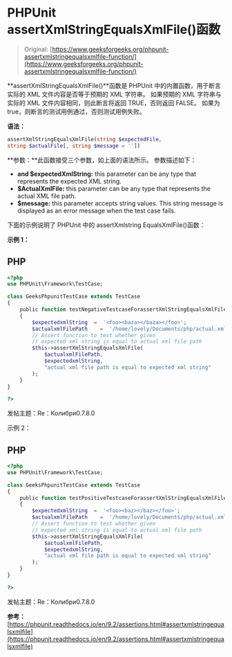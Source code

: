 # PHPUnit assertXmlStringEqualsXmlFile()函数

> Original: [https://www.geeksforgeeks.org/phpunit-assertxmlstringequalsxmlfile-function/](https://www.geeksforgeeks.org/phpunit-assertxmlstringequalsxmlfile-function/)

**assertXmlStringEqualsXmlFile()**函数是 PHPUnit 中的内置函数，用于断言实际的 XML 文件内容是否等于预期的 XML 字符串。 如果预期的 XML 字符串与实际的 XML 文件内容相同，则此断言将返回 TRUE，否则返回 FALSE。 如果为 true，则断言的测试用例通过，否则测试用例失败。

**语法：**

```php
assertXmlStringEqualsXmlFile(string $expectedFile, 
string $actualFile[, string $message = ''])

```

**参数：**此函数接受三个参数，如上面的语法所示。 参数描述如下：

*   **and $expectedXmlString:** this parameter can be any type that represents the expected XML string.
*   **$ActualXmlFile:** this parameter can be any type that represents the actual XML file path.
*   **$message:** this parameter accepts string values. This string message is displayed as an error message when the test case fails.

下面的示例说明了 PHPUnit 中的 assertXmlstring EqualsXmlFile()函数：

**示例 1：**

## PHP

```php
<?php 
use PHPUnit\Framework\TestCase; 

class GeeksPhpunitTestCase extends TestCase 
{ 
    public function testNegativeTestcaseForassertXmlStringEqualsXmlFile()
    { 
        $expectedxmlString  =  '<foo><baza></baza></foo>'; 
        $actualxmlFilePath    =  '/home/lovely/Documents/php/actual.xml';
        // Assert function to test whether given 
        // expected xml string is equal to actual xml file path
        $this->assertXmlStringEqualsXmlFile(
            $actualxmlFilePath,
            $expectedxmlString,
            "actual xml file path is equal to expected xml string"
        ); 
    } 
} 

?> 
```

发帖主题：Re：Колибри0.7.8.0

示例 2：

## PHP

```php
<?php 
use PHPUnit\Framework\TestCase; 

class GeeksPhpunitTestCase extends TestCase 
{ 
    public function testPositiveTestcaseForassertXmlStringEqualsXmlFile()
    { 
        $expectedxmlString  =  '<foo><baz></baz></foo>'; 
        $actualxmlFilePath    =  '/home/lovely/Documents/php/actual.xml';
        // Assert function to test whether given 
        // expected xml string is equal to actual xml file path
        $this->assertXmlStringEqualsXmlFile(
            $actualxmlFilePath,
            $expectedxmlString,
            "actual xml file path is equal to expected xml string"
        ); 
    } 
} 

?> 
```

发帖主题：Re：Колибри0.7.8.0

**参考：**[https://phpunit.readthedocs.io/en/9.2/assertions.html#assertxmlstringequalsxmlfile](https://phpunit.readthedocs.io/en/9.2/assertions.html#assertxmlstringequalsxmlfile)